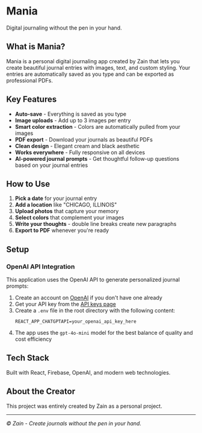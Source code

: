 # Mania

Digital journaling without the pen in your hand.

## What is Mania?

Mania is a personal digital journaling app created by Zain that lets you create beautiful journal entries with images, text, and custom styling. Your entries are automatically saved as you type and can be exported as professional PDFs.

## Key Features

- **Auto-save** - Everything is saved as you type
- **Image uploads** - Add up to 3 images per entry
- **Smart color extraction** - Colors are automatically pulled from your images
- **PDF export** - Download your journals as beautiful PDFs
- **Clean design** - Elegant cream and black aesthetic
- **Works everywhere** - Fully responsive on all devices
- **AI-powered journal prompts** - Get thoughtful follow-up questions based on your journal entries

## How to Use

1. **Pick a date** for your journal entry
2. **Add a location** like "CHICAGO, ILLINOIS"
3. **Upload photos** that capture your memory
4. **Select colors** that complement your images
5. **Write your thoughts** - double line breaks create new paragraphs
6. **Export to PDF** whenever you're ready

## Setup

### OpenAI API Integration

This application uses the OpenAI API to generate personalized journal prompts:

1. Create an account on [OpenAI](https://openai.com) if you don't have one already
2. Get your API key from the [API keys page](https://platform.openai.com/account/api-keys)
3. Create a `.env` file in the root directory with the following content:
   ```
   REACT_APP_CHATGPTAPI=your_openai_api_key_here
   ```
4. The app uses the `gpt-4o-mini` model for the best balance of quality and cost efficiency

## Tech Stack

Built with React, Firebase, OpenAI, and modern web technologies.

## About the Creator

This project was entirely created by Zain as a personal project. 

---

*© Zain - Create journals without the pen in your hand.*
